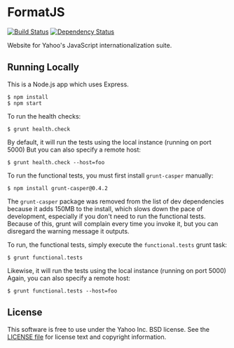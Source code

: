 FormatJS
========

[![Build Status](https://img.shields.io/travis/yahoo/formatjs-site/master.svg?style=flat-square)](https://travis-ci.org/yahoo/formatjs-site)
[![Dependency Status](https://img.shields.io/gemnasium/yahoo/formatjs-site.svg?style=flat-square)](https://gemnasium.com/yahoo/formatjs-site)

Website for Yahoo's JavaScript internationalization suite.

Running Locally
---------------

This is a Node.js app which uses Express.

```
$ npm install
$ npm start
```

To run the health checks:

```
$ grunt health.check
```

By default, it will run the tests using the local instance (running on port 5000)
But you can also specify a remote host:

```
$ grunt health.check --host=foo
```

To run the functional tests, you must first install `grunt-casper` manually:

```
$ npm install grunt-casper@0.4.2
```

The `grunt-casper` package was removed from the list of dev dependencies because
it adds 150MB to the install, which slows down the pace of development,
especially if you don't need to run the functional tests. Because of this,
grunt will complain every time you invoke it, but you can disregard the warning
message it outputs.

To run, the functional tests, simply execute the `functional.tests` grunt task:

```
$ grunt functional.tests
```

Likewise, it will run the tests using the local instance (running on port 5000)
Again, you can also specify a remote host:

```
$ grunt functional.tests --host=foo
```

License
-------

This software is free to use under the Yahoo Inc. BSD license. See the [LICENSE file](LICENSE.md) for license text and copyright information.
